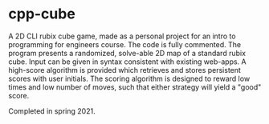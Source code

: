 # cpp-cube
A 2D CLI rubix cube game, made as a personal project for an intro to programming for engineers course.
The code is fully commented.
The program presents a randomized, solve-able 2D map of a standard rubix cube. Input can be given in syntax consistent with existing web-apps. A high-score algorithm is provided which retrieves and stores persistent scores with user initials. The scoring algorithm is designed to reward low times and low number of moves, such that either strategy will yield a "good" score.

Completed in spring 2021.
